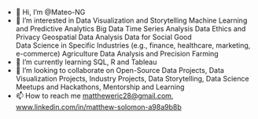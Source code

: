 - 👋 Hi, I’m @Mateo-NG
- 👀 I’m interested in Data Visualization and Storytelling
Machine Learning and Predictive Analytics
Big Data
Time Series Analysis
Data Ethics and Privacy
Geospatial Data Analysis
Data for Social Good    
Data Science in Specific Industries (e.g., finance, healthcare, marketing, e-commerce)
Agriculture Data Analysis and Precision Farming
- 🌱 I’m currently learning SQL, R and Tableau
- 💞️ I’m looking to collaborate on Open-Source Data Projects, Data Visualization Projects, Industry Projects, Data Storytelling, Data Science Meetups and Hackathons, Mentorship and Learning
- 📫 How to reach me mattheweric28@gmail.com, www.linkedin.com/in/matthew-solomon-a98a9b8b

<!---
Mateo-NG/Mateo-NG is a ✨ special ✨ repository because its `README.md` ([this file](https://github.com/Mateo-NG/Epic/blob/main/Slide2.JPG)) appears on your GitHub profile.
You can click the Preview link to take a look at your changes.
--->
